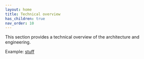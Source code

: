 ```yaml
---
layout: home
title: Technical overview
has_children: true
nav_order: 10
---
```


This section provides a technical overview of the architecture and engineering.

Example:
  [stuff](http://localhost:4000/playground?query=%7B%0A%20%20search(searchterm%3A%20%22stuff%22)%20%7B%0A%20%20%20%20hits%0A%20%20%20%20records%20%7B%0A%20%20%20%20%20%20title%0A%20%20%20%20%7D%0A%20%20%7D%0A%7D)
